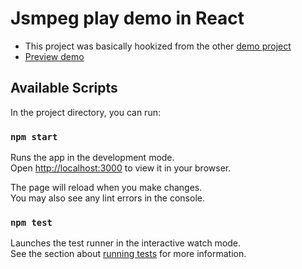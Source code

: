 # Jsmpeg play demo in React

- This project was basically hookized from the other [demo project](https://github.com/cycjimmy/react-jsmpeg-player-demo)
- [Preview demo](https://lidingyu0510.github.io/demo-react-jsmpeg/)

## Available Scripts

In the project directory, you can run:

### `npm start`

Runs the app in the development mode.\
Open [http://localhost:3000](http://localhost:3000) to view it in your browser.

The page will reload when you make changes.\
You may also see any lint errors in the console.

### `npm test`

Launches the test runner in the interactive watch mode.\
See the section about [running tests](https://facebook.github.io/create-react-app/docs/running-tests) for more information.

